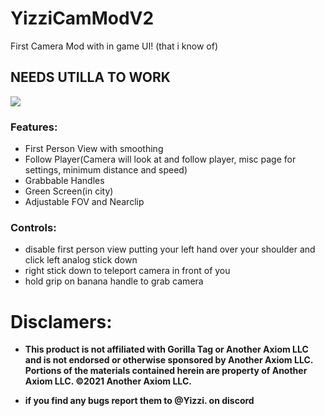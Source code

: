 # YizziCamModV2

First Camera Mod with in game UI! (that i know of)

## NEEDS UTILLA TO WORK 

![](https://github.com/Yizzii/YizziCamModV2/blob/main/cammod.gif)

### Features:
* First Person View with smoothing
* Follow Player(Camera will look at and follow player, misc page for settings, minimum distance and speed)
* Grabbable Handles 
* Green Screen(in city)
* Adjustable FOV and Nearclip

### Controls:
* disable first person view putting your left hand over your shoulder and click left analog stick down
* right stick down to teleport camera in front of you
* hold grip on banana handle to grab camera
 
# Disclamers:
* **This product is not affiliated with Gorilla Tag or Another Axiom LLC and is not endorsed or otherwise sponsored by Another Axiom LLC. Portions of the materials contained herein are property of Another Axiom LLC. ©2021 Another Axiom LLC.**

* **if you find any bugs report them to @Yizzi. on discord**
